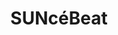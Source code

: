 ---
title: SUNcéBeat
categories:
- events
- radio
- digital
- press
tags:
- artist
position: 2
image: 
is-featured: 
is-front: 
website: http://suncebeat.com/
facebook:
twitter:
instagram:
spotify:
soundcloud:
youtube: 
apple: 
layout: client
---